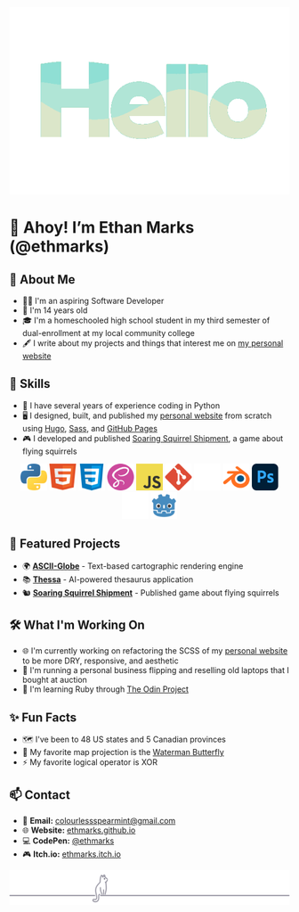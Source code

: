 <div align="center">
<img src="assets/hello_spearmint_palette.gif" width=550px alt="Hello">
</div>

# 👋 Ahoy! I’m Ethan Marks (@ethmarks)

## 🌟 About Me
- 🧑‍💻 I'm an aspiring Software Developer
- 🎂 I'm 14 years old
- 🎓 I'm a homeschooled high school student in my third semester of dual-enrollment at my local community college
- 🖋️ I write about my projects and things that interest me on [my personal website](https://ethmarks.github.io/posts)

## 🧰 Skills
- 🐍 I have several years of experience coding in Python
- 🖥️ I designed, built, and published my [personal website](https://ethmarks.github.io) from scratch using [Hugo](https://gohugo.io/), [Sass](https://sass-lang.com/), and [GitHub Pages](https://docs.github.com/en/pages)
- 🎮 I developed and published [Soaring Squirrel Shipment](https://ethmarks.itch.io/soaring-squirrel-shipment), a game about flying squirrels

<div align="center">
<a href="https://www.python.org/"><img src="assets/icons/python.svg" width="48" height="48" alt="Python" title="Python"></a>
<a href="https://developer.mozilla.org/en-US/docs/Web/HTML"><img src="assets/icons/html.svg" width="48" height="48" alt="HTML" title="HTML"></a>
<a href="https://developer.mozilla.org/en-US/docs/Web/CSS"><img src="assets/icons/css.svg" width="48" height="48" alt="CSS" title="CSS"></a>
<a href="https://sass-lang.com/"><img src="assets/icons/sass.svg" width="48" height="48" alt="Sass" title="Sass"></a>
<a href="https://developer.mozilla.org/en-US/docs/Web/JavaScript"><img src="assets/icons/javascript.svg" width="48" height="48" alt="JavaScript" title="JavaScript"></a>
<a href="https://git-scm.com/"><img src="assets/icons/git.svg" width="48" height="48" alt="Git" title="Git"></a>
<a href="https://github.com/"><img src="assets/icons/github.svg" width="48" height="48" alt="GitHub" title="GitHub"></a>
<a href="https://www.blender.org/"><img src="assets/icons/blender.svg" width="48" height="48" alt="Blender" title="Blender"></a>
<a href="https://www.adobe.com/products/photoshop.html"><img src="assets/icons/photoshop.svg" width="48" height="48" alt="Photoshop" title="Photoshop"></a>
<a href="https://unity.com/"><img src="assets/icons/unity.svg" width="48" height="48" alt="Unity" title="Unity"></a>
<a href="https://godotengine.org/"><img src="assets/icons/godot.svg" width="48" height="48" alt="Godot" title="Godot"></a>
</div>

## 🚀 Featured Projects
- 🌍 **[ASCII-Globe](https://ethmarks.github.io/posts/asciiglobe/)** - Text-based cartographic rendering engine
- 📚 **[Thessa](https://ethmarks.github.io/posts/thessa/)** - AI-powered thesaurus application
- 🐿️ **[Soaring Squirrel Shipment](https://ethmarks.itch.io/soaring-squirrel-shipment)** - Published game about flying squirrels

## 🛠️ What I'm Working On

- 🌐 I'm currently working on refactoring the SCSS of my [personal website](https://ethmarks.github.io) to be more DRY, responsive, and aesthetic
- 💼 I'm running a personal business flipping and reselling old laptops that I bought at auction
- 💎 I'm learning Ruby through [The Odin Project](https://www.theodinproject.com/paths/full-stack-ruby-on-rails/courses/ruby)

## ✨ Fun Facts

- 🗺️ I've been to 48 US states and 5 Canadian provinces
- 🦋 My favorite map projection is the [Waterman Butterfly](https://ethmarks.github.io/posts/waterman/)
- ⚡ My favorite logical operator is XOR

## 📫 Contact

- 📧 **Email:** [colourlessspearmint@gmail.com](mailto:colourlessspearmint@gmail.com)
- 🌐 **Website:** [ethmarks.github.io](https://ethmarks.github.io)
- 💻 **CodePen:** [@ethmarks](https://codepen.io/ethmarks)
- 🎮 **Itch.io:** [ethmarks.itch.io](https://ethmarks.itch.io/)

<div align="center"><img src="assets/cat_footer.svg" alt=""></div>
